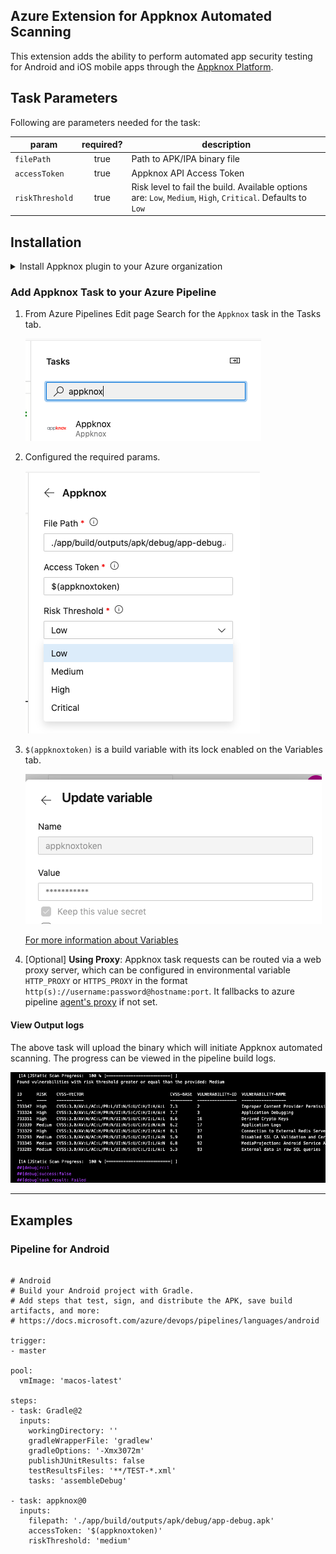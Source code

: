 ## Azure Extension for Appknox Automated Scanning
This extension adds the ability to perform automated app security testing for Android and iOS mobile apps through the [Appknox Platform](https://appknox.com).

## Task Parameters
Following are parameters needed for the task:

|param      | required? | description |
| ------------- |:-------------:| ----- |
| `filePath` | true | Path to APK/IPA binary file |
|`accessToken`| true | Appknox API Access Token |
|`riskThreshold`| true | Risk level to fail the build. Available options are: `Low`, `Medium`, `High`, `Critical`. Defaults to `Low` |

## Installation

<details>
  <summary>Install Appknox plugin to your Azure organization</summary>
  <ol>
  <li>Click on <strong>Get it free</strong><br><img src="images/marketplace.png"></li>
  <li>Select your organization and Install <br><img src="images/install.png"></li>
  <ol>
</details>

### Add Appknox Task to your Azure Pipeline

1. From Azure Pipelines Edit page Search for the `Appknox` task in the Tasks tab.

    ![](images/tasks.png)

2. Configured the required params.

    ![](images/basic-config.png)

3. `$(appknoxtoken)` is a build variable with its lock enabled on the Variables tab.

    ![](images/variable.png)

    [For more information about Variables](https://docs.microsoft.com/en-us/azure/devops/pipelines/process/variables?view=azure-devops&tabs=yaml%2Cbatch)

4. \[Optional\] **Using Proxy**: Appknox task requests can be routed via a web proxy server, which can be configured in environmental variable `HTTP_PROXY` or `HTTPS_PROXY` in the format `http(s)://username:password@hostname:port`. It fallbacks to azure pipeline [agent's proxy](https://docs.microsoft.com/en-us/azure/devops/pipelines/agents/proxy) if not set.


#### View Output logs

The above task will upload the binary which will initiate Appknox automated scanning. The progress can be viewed in the pipeline build logs.

![](images/logs.png)

---

## Examples

### Pipeline for Android
```

# Android
# Build your Android project with Gradle.
# Add steps that test, sign, and distribute the APK, save build artifacts, and more:
# https://docs.microsoft.com/azure/devops/pipelines/languages/android

trigger:
- master

pool:
  vmImage: 'macos-latest'

steps:
- task: Gradle@2
  inputs:
    workingDirectory: ''
    gradleWrapperFile: 'gradlew'
    gradleOptions: '-Xmx3072m'
    publishJUnitResults: false
    testResultsFiles: '**/TEST-*.xml'
    tasks: 'assembleDebug'

- task: appknox@0
  inputs:
    filepath: './app/build/outputs/apk/debug/app-debug.apk'
    accessToken: '$(appknoxtoken)'
    riskThreshold: 'medium'
```
